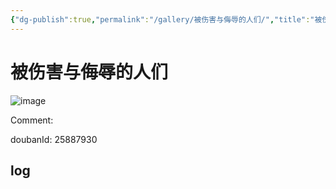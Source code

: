 ```yaml
---
{"dg-publish":true,"permalink":"/gallery/被伤害与侮辱的人们/","title":"被伤害与侮辱的人们","created":"2025-05-31T15:40:34.245+08:00"}
---
```



# 被伤害与侮辱的人们

![image](https://hiraeth-picbed.oss-cn-beijing.aliyuncs.com/20250531154033.webp)

Comment: 



doubanId: 25887930

## log

